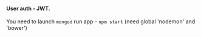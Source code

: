 #### User auth - JWT.

You need to launch `mongod`
run app - `npm start`  (need global 'nodemon' and 'bower')
